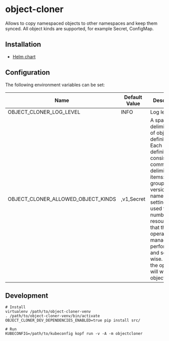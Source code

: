 # object-cloner

Allows to copy namespaced objects to other namespaces and keep them synced. All object kinds are supported, for example 
Secret, ConfigMap.

## Installation

* [Helm chart](./deploy/helm-object-cloner/README.gotmpl.md)

## Configuration

The following environment variables can be set:

| Name                               | Default Value | Description                                                                                                                                                                                                                                                                                           |
|------------------------------------|---------------|-------------------------------------------------------------------------------------------------------------------------------------------------------------------------------------------------------------------------------------------------------------------------------------------------------|
| OBJECT_CLONER_LOG_LEVEL            | INFO          | Log level                                                                                                                                                                                                                                                                                             |
| OBJECT_CLONER_ALLOWED_OBJECT_KINDS | ,v1,Secret    | A space-delimited list of object kind definitions. Each definition consists of 3 comma-delimited items: API group, version, kind name. The setting is used to limit number of resources that the operator manages both performance- and security-wise. If unset, the operator will watch all objects. |

## Development

```shell
# Install
virtualenv /path/to/object-cloner-venv
. /path/to/object-cloner-venv/bin/activate
OBJECT_CLONER_DEV_DEPENDENCIES_ENABLED=true pip install src/

# Run
KUBECONFIG=/path/to/kubeconfig kopf run -v -A -m objectcloner
```